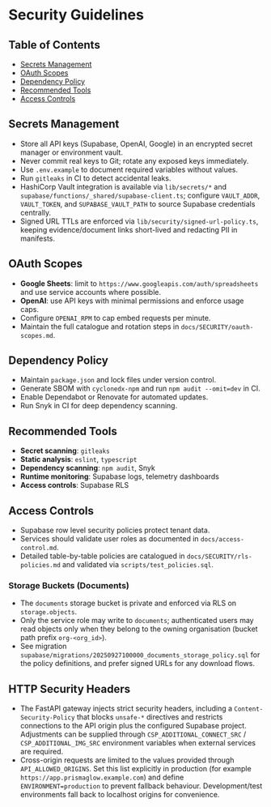 # Security Guidelines

## Table of Contents
- [Secrets Management](#secrets-management)
- [OAuth Scopes](#oauth-scopes)
- [Dependency Policy](#dependency-policy)
- [Recommended Tools](#recommended-tools)
- [Access Controls](#access-controls)

## Secrets Management
- Store all API keys (Supabase, OpenAI, Google) in an encrypted secret manager or environment vault.
- Never commit real keys to Git; rotate any exposed keys immediately.
- Use `.env.example` to document required variables without values.
- Run `gitleaks` in CI to detect accidental leaks.
- HashiCorp Vault integration is available via `lib/secrets/*` and `supabase/functions/_shared/supabase-client.ts`; configure `VAULT_ADDR`, `VAULT_TOKEN`, and `SUPABASE_VAULT_PATH` to source Supabase credentials centrally.
- Signed URL TTLs are enforced via `lib/security/signed-url-policy.ts`, keeping evidence/document links short-lived and redacting PII in manifests.

## OAuth Scopes
- **Google Sheets**: limit to `https://www.googleapis.com/auth/spreadsheets` and use service accounts where possible.
- **OpenAI**: use API keys with minimal permissions and enforce usage caps.
- Configure `OPENAI_RPM` to cap embed requests per minute.
- Maintain the full catalogue and rotation steps in `docs/SECURITY/oauth-scopes.md`.

## Dependency Policy
- Maintain `package.json` and lock files under version control.
- Generate SBOM with `cyclonedx-npm` and run `npm audit --omit=dev` in CI.
- Enable Dependabot or Renovate for automated updates.
- Run Snyk in CI for deep dependency scanning.

## Recommended Tools
- **Secret scanning**: `gitleaks`
- **Static analysis**: `eslint`, `typescript`
- **Dependency scanning**: `npm audit`, Snyk
- **Runtime monitoring**: Supabase logs, telemetry dashboards
- **Access controls**: Supabase RLS

## Access Controls
- Supabase row level security policies protect tenant data.
- Services should validate user roles as documented in `docs/access-control.md`.
- Detailed table-by-table policies are catalogued in `docs/SECURITY/rls-policies.md` and
  validated via `scripts/test_policies.sql`.

### Storage Buckets (Documents)
- The `documents` storage bucket is private and enforced via RLS on `storage.objects`.
- Only the service role may write to `documents`; authenticated users may read objects
  only when they belong to the owning organisation (bucket path prefix `org-<org_id>`).
- See migration `supabase/migrations/20250927100000_documents_storage_policy.sql` for
  the policy definitions, and prefer signed URLs for any download flows.

## HTTP Security Headers
- The FastAPI gateway injects strict security headers, including a `Content-Security-Policy`
  that blocks `unsafe-*` directives and restricts connections to the API origin plus the
  configured Supabase project. Adjustments can be supplied through
  `CSP_ADDITIONAL_CONNECT_SRC` / `CSP_ADDITIONAL_IMG_SRC` environment variables when external
  services are required.
- Cross-origin requests are limited to the values provided through `API_ALLOWED_ORIGINS`.
  Set this list explicitly in production (for example `https://app.prismaglow.example.com`) and define
  `ENVIRONMENT=production` to prevent fallback behaviour. Development/test environments fall
  back to localhost origins for convenience.
